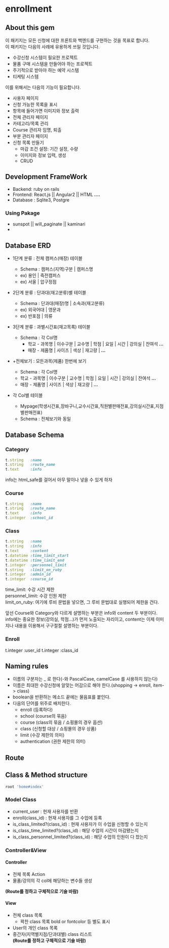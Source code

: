 # enrollment

## About this gem
 이 패키지는 모든 신청에 대한 프론트와 백엔드를 구현하는 것을 목표로 합니다.  
 이 패키지는 다음의 사례에 유용하게 쓰일 것입니다.
 - 수강신청 시스템이 필요한 프로젝트
 - 물품 구매 시스템을 만들어야 하는 프로젝트
 - 주기적으로 받아야 하는 예약 시스템
 - 티케팅 시스템

 이를 위해서는 다음의 기능이 필요합니다.
 - 사용자 페이지
  - 신청 가능한 목록을 표시
  - 항목에 들어가면 이미지와 정보 출력
 - 전체 관리자 페이지
  - 카테고리/목록 관리
  - Course 관리자 임명, 퇴출
 - 부분 관리자 페이지
  - 신청 목록 만들기
    - 마감 조건 설정: 기간 설정, 수량
    - 이미지와 정보 입력, 생성
    - CRUD

## Development FrameWork
- Backend: ruby on rails
- Frontend: React.js || Angular2 || HTML ***....***
- Database : Sqlite3, Postgre  
### Using Pakage
- sunspot || will_paginate || kaminari
-
## Database ERD  
* 1단계 분류 : 전체 캠퍼스(매장) 테이블  
  - Schema : 캠퍼스(지역)구분 | 캠퍼스명  
  - ex) 용인 | 죽전캠퍼스  
  - ex) 서울 | 압구정점  

* 2단계 분류 : 단과대(재고분류)별 테이블  
  - Schema : 단과대(매장)명 | 소속과(재고분류)  
  - ex) 외국어대 | 영문과  
  - ex) 반포점 | 의류  

* 3단계 분류 : 과별시간표(재고목록) 테이블  
  - Schema : 각 Col명  
    - 학교 - 과목명 | 이수구분 | 교수명 | 학점 | 요일 | 시간 | 강의실 | 잔여석 ***...***  
    - 매장 - 제품명 | 사이즈 | 색상 | 재고량 | ***...***  

* +전체보기 : 모든과목(제품) 한번에 보기  
  - Schema : 각 Col명  
  - 학교 - 과목명 | 이수구분 | 교수명 | 학점 | 요일 | 시간 | 강의실 | 잔여석 ***...***    
  - 매장 - 제품명 | 사이즈 | 색상 | 재고량 | ***...***  

* 각 Col별 테이블
  * Mypage(학생시간표,장바구니,교수시간표,직원별판매전표,강의실시간표,지점별판매전표)  
  - Schema : 전체보기와 동일  

## Database Schema
<!--빠진 부분이 있는지 살펴주기 바람-->
### Category
```ruby
t.string   :name
t.string   :route_name
t.text     :info
```
info는 html_safe를 걸어서 아무 말이나 넣을 수 있게 하자
### Course
```ruby
t.string   :name
t.string   :route_name
t.text     :info
t.integer  :school_id
```
### Class
```ruby
t.string   :name
t.string   :info
t.text     :content
t.datetime :time_limit_start
t.datetime :time_limit_end
t.integer  :personnel_limit
t.string   :limit_on_ruby
t.integer  :admin_id
t.integer  :course_id
```

time_limit: 수강 시간 제한  
personnel_limit: 수강 인원 제한  
limit_on_ruby: 여기에 루비 문법을 넣으면, 그 루비 문법대로 실행되어 제한을 건다.

앞선 Course와 Category와 다르게 설명하는 부분은 info와 content 두 부분이다. info에는 중요한 정보(강의실, 학점...)가 먼저 노출되는 자리이고, content는 이제 이미지나 내용을 이용해서 구구절절 설명하는 부분이다.
### Enroll
t.integer :user_id
t.integer :class_id

## Naming rules  
<!--최대한 추상적으로 광범위하게 기술 바람-->
-  이름의 구분자는 _ 로 한다(-와 PascalCase, camelCase 를 사용하지 않는다)
-  이름은 최대한 수강신청에 알맞는 어감으로 해야 한다.(shopping -> enroll, item-> class)
-  boolean을 반환하는 메소드 끝에는 물음표를 붙인다.
-  다음의 단어를 위주로 배치한다.
    - enroll (등록하다)
    - school (course의 묶음)
    - course (class의 묶음 / 쇼핑몰의 경우 옵션)
    - class  (신청할 대상 / 쇼핑몰의 경우 상품)
    - limit (수강 제한의 의미)
    - authentication (권한 제한의 의미)


## Route

## Class & Method structure
<!--route.rb 처럼 기술하기 바람-->
```ruby
root 'home#index'
```
### Model Class
* current_user : 현재 사용자를 반환
* enroll(class_id) : 현재 사용자를 그 수업에 등록
* is_class_limited?(class_id) : 현재 사용자가 이 수업을 신청할 수 있는지
* is_class_time_limited?(class_id) : 해당 수업의 시간이 마감됐는지
* is_class_personnel_limited?(class_id) : 해당 수업의 인원이 다 찼는지

### Controller&View
#### Controller
* 전체 목록 Action  
* 물품/강의의 각 col에 해당하는 변수들 생성  

**(Route를 정하고 구체적으로 기술 바람)**
#### View  
* 전체 class 목록    
  * 꽉찬 class 목록 bold or fontcolor 등 별도 표시  
* User의 개인 class 목록  
* 중간자(지역별지점/단과대별) class 리스트  
**(Route를 정하고 구체적으로 기술 바람)**
